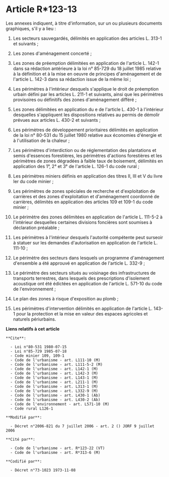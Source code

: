 # Article R*123-13

Les annexes indiquent, à titre d'information, sur un ou plusieurs documents graphiques, s'il y a lieu :

1. Les secteurs sauvegardés, délimités en application des articles L. 313-1 et suivants ;

2. Les zones d'aménagement concerté ;

3. Les zones de préemption délimitées en application de l'article L. 142-1 dans sa rédaction antérieure à la loi n° 85-729 du
18 juillet 1985 relative à la définition et à la mise en oeuvre de principes d'aménagement et de l'article L. 142-3 dans sa
rédaction issue de la même loi ;

4. Les périmètres à l'intérieur desquels s'applique le droit de préemption urbain défini par les articles L. 211-1 et
suivants, ainsi que les périmètres provisoires ou définitifs des zones d'aménagement différé ;

5. Les zones délimitées en application du e de l'article L. 430-1 à l'intérieur desquelles s'appliquent les dispositions
relatives au permis de démolir prévues aux articles L. 430-2 et suivants ;

6. Les périmètres de développement prioritaires délimités en application de la loi n° 80-531 du 15 juillet 1980 relative aux
économies d'énergie et à l'utilisation de la chaleur ;

7. Les périmètres d'interdiction ou de réglementation des plantations et semis d'essences forestières, les périmètres
d'actions forestières et les périmètres de zones dégradées à faible taux de boisement, délimités en application des 1°, 2° et
3° de l'article L. 126-1 du code rural ;

8. Les périmètres miniers définis en application des titres II, III et V du livre Ier du code minier ;

9. Les périmètres de zones spéciales de recherche et d'exploitation de carrières et des zones d'exploitation et d'aménagement
coordonné de carrières, délimités en application des articles 109 et 109-1 du code minier ;

10. Le périmètre des zones délimitées en application de l'article L. 111-5-2 à l'intérieur desquelles certaines divisions
foncières sont soumises à déclaration préalable ;

11. Les périmètres à l'intérieur desquels l'autorité compétente peut surseoir à statuer sur les demandes d'autorisation en
application de l'article L. 111-10 ;

12. Le périmètre des secteurs dans lesquels un programme d'aménagement d'ensemble a été approuvé en application de l'article
L. 332-9 ;

13. Le périmètre des secteurs situés au voisinage des infrastructures de transports terrestres, dans lesquels des
prescriptions d'isolement acoustique ont été édictées en application de l'article L. 571-10 du code de l'environnement ;

14. Le plan des zones à risque d'exposition au plomb ;

15. Les périmètres d'intervention délimités en application de l'article L. 143-1 pour la protection et la mise en valeur des
espaces agricoles et naturels périurbains.

**Liens relatifs à cet article**

	**Cite**:

	  - Loi n°80-531 1980-07-15
	  - Loi n°85-729 1985-07-18
	  - Code minier 109, 109-1
	  - Code de l'urbanisme - art. L111-10 (M)
	  - Code de l'urbanisme - art. L111-5-2 (M)
	  - Code de l'urbanisme - art. L142-1 (M)
	  - Code de l'urbanisme - art. L142-3 (M)
	  - Code de l'urbanisme - art. L143-1 (M)
	  - Code de l'urbanisme - art. L211-1 (M)
	  - Code de l'urbanisme - art. L313-1 (M)
	  - Code de l'urbanisme - art. L332-9 (M)
	  - Code de l'urbanisme - art. L430-1 (Ab)
	  - Code de l'urbanisme - art. L430-2 (Ab)
	  - Code de l'environnement - art. L571-10 (M)
	  - Code rural L126-1

	**Modifié par**:

	  - Décret n°2006-821 du 7 juillet 2006 - art. 2 () JORF 9 juillet 2006

	**Cité par**:

	  - Code de l'urbanisme - art. R*123-22 (VT)
	  - Code de l'urbanisme - art. R*313-6 (M)

	**Codifié par**:

	  - Décret n°73-1023 1973-11-08

